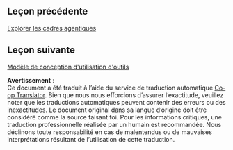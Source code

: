 <!--
CO_OP_TRANSLATOR_METADATA:
{
  "original_hash": "33243670d725b71857eee62f64ac2d09",
  "translation_date": "2025-07-12T09:15:19+00:00",
  "source_file": "03-agentic-design-patterns/README.md",
  "language_code": "fr"
}
-->
## Leçon précédente

[Explorer les cadres agentiques](../02-explore-agentic-frameworks/README.md)

## Leçon suivante

[Modèle de conception d'utilisation d'outils](../04-tool-use/README.md)

**Avertissement** :  
Ce document a été traduit à l’aide du service de traduction automatique [Co-op Translator](https://github.com/Azure/co-op-translator). Bien que nous nous efforcions d’assurer l’exactitude, veuillez noter que les traductions automatiques peuvent contenir des erreurs ou des inexactitudes. Le document original dans sa langue d’origine doit être considéré comme la source faisant foi. Pour les informations critiques, une traduction professionnelle réalisée par un humain est recommandée. Nous déclinons toute responsabilité en cas de malentendus ou de mauvaises interprétations résultant de l’utilisation de cette traduction.